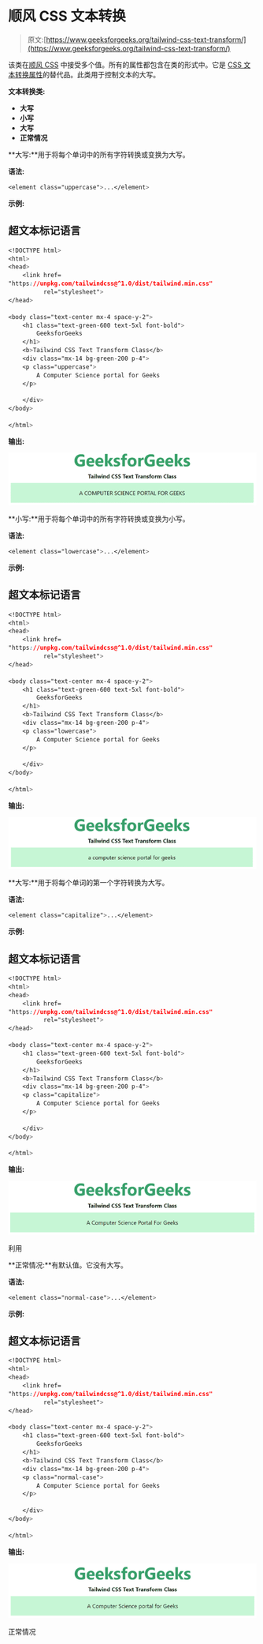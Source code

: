 # 顺风 CSS 文本转换

> 原文:[https://www.geeksforgeeks.org/tailwind-css-text-transform/](https://www.geeksforgeeks.org/tailwind-css-text-transform/)

该类在[顺风 CSS](https://www.geeksforgeeks.org/css-tailwind-introduction/) 中接受多个值。所有的属性都包含在类的形式中。它是 [CSS 文本转换属性](https://www.geeksforgeeks.org/css-text-transform-property/)的替代品。此类用于控制文本的大写。

**文本转换类:**

*   **大写**
*   **小写**
*   **大写**
*   **正常情况**

**大写:**用于将每个单词中的所有字符转换或变换为大写。

**语法:**

```css
<element class="uppercase">...</element>
```

**示例:**

## 超文本标记语言

```css
<!DOCTYPE html> 
<html>
<head> 
    <link href=
"https://unpkg.com/tailwindcss@^1.0/dist/tailwind.min.css" 
          rel="stylesheet"> 
</head> 

<body class="text-center mx-4 space-y-2"> 
    <h1 class="text-green-600 text-5xl font-bold">
        GeeksforGeeks
    </h1> 
    <b>Tailwind CSS Text Transform Class</b> 
    <div class="mx-14 bg-green-200 p-4">
    <p class="uppercase"> 
        A Computer Science portal for Geeks
    </p>

    </div>
</body> 

</html> 
```

**输出:**

![](img/bfc9ada90776112df201f0d0db7eedee.png)

**小写:**用于将每个单词中的所有字符转换或变换为小写。

**语法:**

```css
<element class="lowercase">...</element>
```

**示例:**

## 超文本标记语言

```css
<!DOCTYPE html> 
<html>
<head> 
    <link href=
"https://unpkg.com/tailwindcss@^1.0/dist/tailwind.min.css" 
          rel="stylesheet"> 
</head> 

<body class="text-center mx-4 space-y-2"> 
    <h1 class="text-green-600 text-5xl font-bold">
        GeeksforGeeks
    </h1> 
    <b>Tailwind CSS Text Transform Class</b> 
    <div class="mx-14 bg-green-200 p-4">
    <p class="lowercase"> 
        A Computer Science portal for Geeks
    </p>

    </div>
</body> 

</html> 
```

**输出:**

![](img/ea3bd4eaf35cdda37982be6649dad9db.png)

**大写:**用于将每个单词的第一个字符转换为大写。

**语法:**

```css
<element class="capitalize">...</element>
```

**示例:**

## 超文本标记语言

```css
<!DOCTYPE html> 
<html>
<head> 
    <link href=
"https://unpkg.com/tailwindcss@^1.0/dist/tailwind.min.css" 
          rel="stylesheet"> 
</head> 

<body class="text-center mx-4 space-y-2"> 
    <h1 class="text-green-600 text-5xl font-bold">
        GeeksforGeeks
    </h1> 
    <b>Tailwind CSS Text Transform Class</b> 
    <div class="mx-14 bg-green-200 p-4">
    <p class="capitalize"> 
        A Computer Science portal for Geeks
    </p>

    </div>
</body> 

</html> 
```

**输出:**

![](img/a4c51a7b2dea85d24108d2a84e2996fe.png)

利用

**正常情况:**有默认值。它没有大写。

**语法:**

```css
<element class="normal-case">...</element>
```

**示例:**

## 超文本标记语言

```css
<!DOCTYPE html> 
<html>
<head> 
    <link href=
"https://unpkg.com/tailwindcss@^1.0/dist/tailwind.min.css" 
          rel="stylesheet"> 
</head> 

<body class="text-center mx-4 space-y-2"> 
    <h1 class="text-green-600 text-5xl font-bold">
        GeeksforGeeks
    </h1> 
    <b>Tailwind CSS Text Transform Class</b> 
    <div class="mx-14 bg-green-200 p-4">
    <p class="normal-case"> 
        A Computer Science portal for Geeks
    </p>

    </div>
</body> 

</html> 
```

**输出:**

![](img/dc1ab2bca99cf80421d1c278e8e87266.png)

正常情况